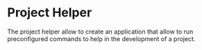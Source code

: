# Project Helper
The project helper allow to create an application that allow to run preconfigured commands to help in the development of a project.

